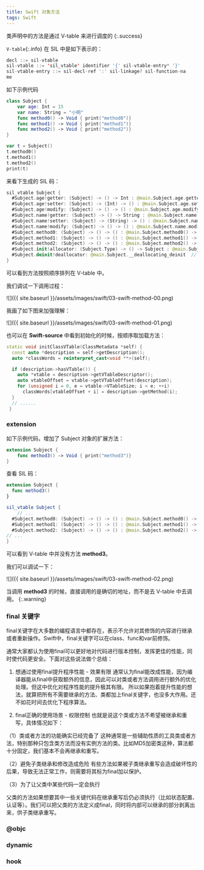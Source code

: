 ```yaml
---
title: Swift 对象方法
tags: Swift
---
```


类声明中的方法是通过 V-table 来进行调度的
{:.success}

`V-table`{:.info} 在 SIL 中是如下表示的：

```swift
decl ::= sil-vtable
sil-vtable ::= 'sil_vtable' identifier '{' sil-vtable-entry* '}'
sil-vtable-entry ::= sil-decl-ref ':' sil-linkage? sil-function-na
me
```

如下示例代码

```swift
class Subject {
    var age: Int = 15
    var name: String = "小明"
    func method0() -> Void { print("method0")}
    func method1() -> Void { print("method1")}
    func method2() -> Void { print("method2")}
}

var t = Subject()
t.method0()
t.method1()
t.method2()
print(t)
```

来看下生成的 SIL 码：

```swift
sil_vtable Subject {
  #Subject.age!getter: (Subject) -> () -> Int : @main.Subject.age.getter : Swift.Int	// Subject.age.getter
  #Subject.age!setter: (Subject) -> (Int) -> () : @main.Subject.age.setter : Swift.Int	// Subject.age.setter
  #Subject.age!modify: (Subject) -> () -> () : @main.Subject.age.modify : Swift.Int	// Subject.age.modify
  #Subject.name!getter: (Subject) -> () -> String : @main.Subject.name.getter : Swift.String	// Subject.name.getter
  #Subject.name!setter: (Subject) -> (String) -> () : @main.Subject.name.setter : Swift.String	// Subject.name.setter
  #Subject.name!modify: (Subject) -> () -> () : @main.Subject.name.modify : Swift.String	// Subject.name.modify
  #Subject.method0: (Subject) -> () -> () : @main.Subject.method0() -> ()	// Subject.method0()
  #Subject.method1: (Subject) -> () -> () : @main.Subject.method1() -> ()	// Subject.method1()
  #Subject.method2: (Subject) -> () -> () : @main.Subject.method2() -> ()	// Subject.method2()
  #Subject.init!allocator: (Subject.Type) -> () -> Subject : @main.Subject.__allocating_init() -> main.Subject	// Subject.__allocating_init()
  #Subject.deinit!deallocator: @main.Subject.__deallocating_deinit	// Subject.__deallocating_deinit
}
```

可以看到方法按照顺序排列在 V-table 中。

我们调试一下调用过程：

![]({{ site.baseurl }}/assets/images/swift/03-swift-method-00.png)

我画了如下图来加强理解：

![]({{ site.baseurl }}/assets/images/swift/03-swift-method-01.png)

也可以在 **Swift-source** 中看到初始化的时候，按顺序取加载方法：

```c++
static void initClassVTable(ClassMetadata *self) {
  const auto *description = self->getDescription();
  auto *classWords = reinterpret_cast<void **>(self);

  if (description->hasVTable()) {
    auto *vtable = description->getVTableDescriptor();
    auto vtableOffset = vtable->getVTableOffset(description);
    for (unsigned i = 0, e = vtable->VTableSize; i < e; ++i)
      classWords[vtableOffset + i] = description->getMethod(i);
  }
  // ......
 }
```

### extension

如下示例代码，增加了 Subject 对象的扩展方法：

```swift
extension Subject {
    func method3() -> Void { print("method3")}
}
```

查看  SIL 码：

```swift
extension Subject {
  func method3()
}

sil_vtable Subject {
	// ...
  #Subject.method0: (Subject) -> () -> () : @main.Subject.method0() -> ()	// Subject.method0()
  #Subject.method1: (Subject) -> () -> () : @main.Subject.method1() -> ()	// Subject.method1()
  #Subject.method2: (Subject) -> () -> () : @main.Subject.method2() -> ()	// Subject.method2()
// ...
}
```

可以看到 V-table 中并没有方法 **method3**。

我们可以调试一下：

![]({{ site.baseurl }}/assets/images/swift/03-swift-method-02.png)

当调用 **method3** 的时候，直接调用的是确切的地址，而不是去 V-table 中去调用。
{:.warning}

### final 关键字

final关键字在大多数的编程语言中都存在，表示不允许对其修饰的内容进行继承或者重新操作。Swift中，final关键字可以在class、func和var前修饰。

通常大家都认为使用final可以更好地对代码进行版本控制，发挥更佳的性能，同时使代码更安全。下面对这些说法做个总结：

1. 想通过使用final提升程序性能 - 效果有限
通常认为final能改成性能，因为编译器能从final中获取额外的信息，因此可以对类或者方法调用进行额外的优化处理。但这中优化对程序性能的提升极其有限。
所以如果抱着提升性能的想法，就算把所有不需要继承的方法、类都加上final关键字，也没多大作用。还不如花时间去优化下程序算法。

2. final正确的使用场景 - 权限控制
也就是说这个类或方法不希望被继承和重写，具体情况如下：

（1）类或者方法的功能确实已经完备了
这种通常是一些辅助性质的工具类或者方法，特别那种只包含类方法而没有实例方法的类。比如MD5加密类这种，算法都十分固定，我们基本不会再继承和重写。

（2）避免子类继承和修改造成危险
有些方法如果被子类继承重写会造成破坏性的后果，导致无法正常工作，则需要将其标为final加以保护。

（3）为了让父类中某些代码一定会执行

父类的方法如果想要其中一些关键代码在继承重写后仍必须执行（比如状态配置、认证等）。我们可以把父类的方法定义成final，同时将内部可以继承的部分剥离出来，供子类继承重写。

### @objc



### dynamic

### hook



